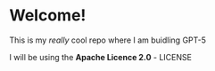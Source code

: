 # Welcome!
This is my *really* cool repo where I am buidling GPT-5

I will be using the **Apache Licence 2.0** - LICENSE

